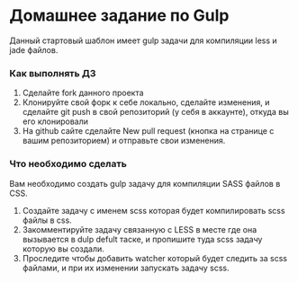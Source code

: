 

# Домашнее задание по Gulp

Данный стартовый шаблон имеет gulp задачи для компиляции less и jade файлов.

### Как выполнять ДЗ

1. Сделайте fork данного проекта
2. Клонируйте свой форк к себе локально, сделайте изменения, и сделайте git push в свой репозиторий (у себя в аккаунте), откуда вы его клонировали
3. На github сайте сделайте New pull request (кнопка на странице с вашим репозиторием) и отправьте свои изменения.

### Что необходимо сделать

Вам необходимо создать gulp задачу для компиляции SASS файлов в CSS.

1. Создайте задачу с именем scss которая будет компилировать scss файлы в css.
2. Закомментируйте задачу связанную с LESS в месте где она вызывается в dulp defult таске, и пропишите туда scss задачу которую вы создали.
3. Проследите чтобы добавить watcher который будет следить за scss файлами, и при их изменении запускать задачу scss.
